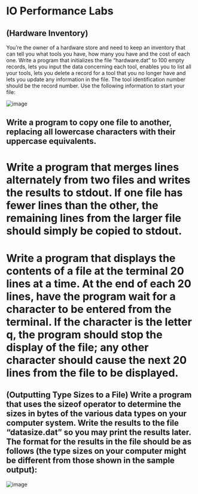 
# IO Performance Labs

## (Hardware Inventory)
You’re the owner of a hardware store and need to keep an inventory that can tell you what tools you have, how many you have and the cost of each one. Write a program that initializes the file “hardware.dat” to 100 empty records, lets you input the data concerning each tool, enables you to list all your tools, lets you delete a record for a tool that you no longer have and lets you update any information in the file. The tool identification number should be the record number. Use the following information to start your file:

![image](https://user-images.githubusercontent.com/47218880/67967781-39086200-fbd4-11e9-876e-d2ff744a0288.png)


## Write a program to copy one file to another, replacing all lowercase characters with their uppercase equivalents.

# Write a program that merges lines alternately from two files and writes the results to stdout. If one file has fewer lines than the other, the remaining lines from the larger file should simply be copied to stdout.

# Write a program that displays the contents of a file at the terminal 20 lines at a time. At the end of each 20 lines, have the program wait for a character to be entered from the terminal. If the character is the letter q, the program should stop the display of the file; any other character should cause the next 20 lines from the file to be displayed.

## (Outputting Type Sizes to a File) Write a program that uses the sizeof operator to determine the sizes in bytes of the various data types on your computer system. Write the results to the file “datasize.dat” so you may print the results later. The format for the results in the file should be as follows (the type sizes on your computer might be different from those shown in the sample output):

![image](https://user-images.githubusercontent.com/47218880/67968154-dfecfe00-fbd4-11e9-9f52-5f6ddae29832.png)
